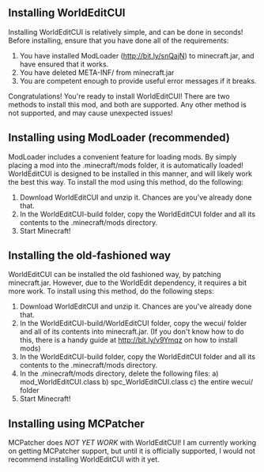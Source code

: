 Installing WorldEditCUI
-----------------------

Installing WorldEditCUI is relatively simple, and can be done in seconds!
Before installing, ensure that you have done all of the requirements:

1) You have installed ModLoader (http://bit.ly/snQajN) to minecraft.jar, 
and have ensured that it works.
2) You have deleted META-INF/ from minecraft.jar
3) You are competent enough to provide useful error messages if it breaks.

Congratulations! You're ready to install WorldEditCUI! There are two methods
to install this mod, and both are supported. Any other method is not supported,
and may cause unexpected issues!


Installing using ModLoader (recommended)
----------------------------------------

ModLoader includes a convenient feature for loading mods. By simply placing
a mod into the .minecraft/mods folder, it is automatically loaded! WorldEditCUI
is designed to be installed in this manner, and will likely work the best
this way. To install the mod using this method, do the following:

1) Download WorldEditCUI and unzip it. Chances are you've already done that.
2) In the WorldEditCUI-build folder, copy the WorldEditCUI folder and all its
contents to the .minecraft/mods directory. 
3) Start Minecraft!


Installing the old-fashioned way
--------------------------------

WorldEditCUI can be installed the old fashioned way, by patching minecraft.jar.
However, due to the WorldEdit dependency, it requires a bit more work. To install
using this method, do the following steps:

1) Download WorldEditCUI and unzip it. Chances are you've already done that.
2) In the WorldEditCUI-build/WorldEditCUI folder, copy the wecui/ folder and all
of its contents into minecraft.jar. (If you don't know how to do this, there is
a handy guide at http://bit.ly/v9Ymqz on how to install mods)
3) In the WorldEditCUI-build folder, copy the WorldEditCUI folder and all its
contents to the .minecraft/mods directory. 
4) In the .minecraft/mods directory, delete the following files:
   a) mod_WorldEditCUI.class
   b) spc_WorldEditCUI.class
   c) the entire wecui/ folder
5) Start Minecraft!


Installing using MCPatcher
--------------------------

MCPatcher does *NOT YET WORK* with WorldEditCUI! I am currently working
on getting MCPatcher support, but until it is officially supported, I would
not recommend installing WorldEditCUI with it yet.